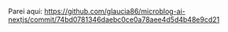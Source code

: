 Parei aqui: https://github.com/glaucia86/microblog-ai-nextjs/commit/74bd0781346daebc0ce0a78aee4d5d4b48e9cd21